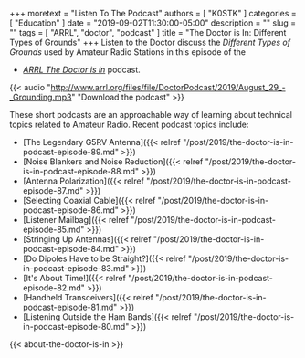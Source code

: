 +++
moretext = "Listen To The Podcast"
authors = [ "K0STK" ]
categories = [ "Education" ]
date = "2019-09-02T11:30:00-05:00"
description = ""
slug = ""
tags = [ "ARRL", "doctor", "podcast" ]
title = "The Doctor is In: Different Types of Grounds"
+++
Listen to the Doctor discuss the
*Different Types of Grounds*
used by Amateur Radio Stations
in this episode of the
* [*ARRL The Doctor is in*](http://www.arrl.org/doctor/) podcast. 

<!--more-->

{{< audio "http://www.arrl.org/files/file/DoctorPodcast/2019/August_29_-_Grounding.mp3" "Download the podcast" >}}

These short podcasts are an approachable way of learning about technical
topics related to Amateur Radio. Recent podcast topics include:

* [The Legendary G5RV Antenna]({{< relref "/post/2019/the-doctor-is-in-podcast-episode-89.md" >}})
* [Noise Blankers and Noise Reduction]({{< relref "/post/2019/the-doctor-is-in-podcast-episode-88.md" >}})
* [Antenna Polarization]({{< relref "/post/2019/the-doctor-is-in-podcast-episode-87.md" >}})
* [Selecting Coaxial Cable]({{< relref "/post/2019/the-doctor-is-in-podcast-episode-86.md" >}})
* [Listener Mailbag]({{< relref "/post/2019/the-doctor-is-in-podcast-episode-85.md" >}})
* [Stringing Up Antennas]({{< relref "/post/2019/the-doctor-is-in-podcast-episode-84.md" >}})
* [Do Dipoles Have to be Straight?]({{< relref "/post/2019/the-doctor-is-in-podcast-episode-83.md" >}})
* [It's About Time!]({{< relref "/post/2019/the-doctor-is-in-podcast-episode-82.md" >}})
* [Handheld Transceivers]({{< relref "/post/2019/the-doctor-is-in-podcast-episode-81.md" >}})
* [Listening Outside the Ham Bands]({{< relref "/post/2019/the-doctor-is-in-podcast-episode-80.md" >}})

{{< about-the-doctor-is-in >}}
